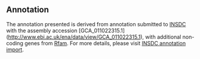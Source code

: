 
Annotation
----------

The annotation presented is derived from annotation submitted to
[INSDC](http://www.insdc.org) with the assembly accession [GCA\_011022315.1]
(http://www.ebi.ac.uk/ena/data/view/GCA_011022315.1),
with additional non-coding genes from
[Rfam](http://rfam.xfam.org/). For more details, please visit [INSDC
annotation import](http://ensemblgenomes.org/info/data/insdc_annotation).
